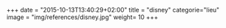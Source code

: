 +++
date = "2015-10-13T13:40:29+02:00"
title = "disney"
categorie="lieu"
image = "img/references/disney.jpg"
weight= 10
+++

